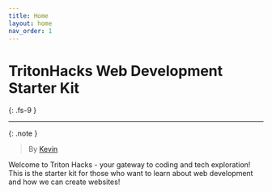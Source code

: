 ```yaml
---
title: Home
layout: home
nav_order: 1
---
```


# TritonHacks Web Development <br> Starter Kit
{: .fs-9 }

---

{: .note }
> By [Kevin](https://www.linkedin.com/in/kevin-shin-373183188/)

Welcome to Triton Hacks - your gateway to coding and tech exploration! This is the starter kit for those who want to learn about web development and how we can create websites!


